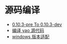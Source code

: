 # 源码编译

- [0.10.3-pre To 0.10.3-dev](0.10.3-pre%20To%200.10.3-dev.md)
- [编译 yao 源代码](%E7%BC%96%E8%AF%91yao%E6%BA%90%E4%BB%A3%E7%A0%81.md)
- [windows 版本适配](windows%E7%89%88%E6%9C%AC%E9%80%82%E9%85%8D/index)
